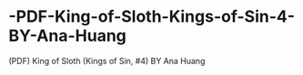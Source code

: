 # -PDF-King-of-Sloth-Kings-of-Sin-4-BY-Ana-Huang
(PDF) King of Sloth (Kings of Sin, #4) BY Ana Huang
